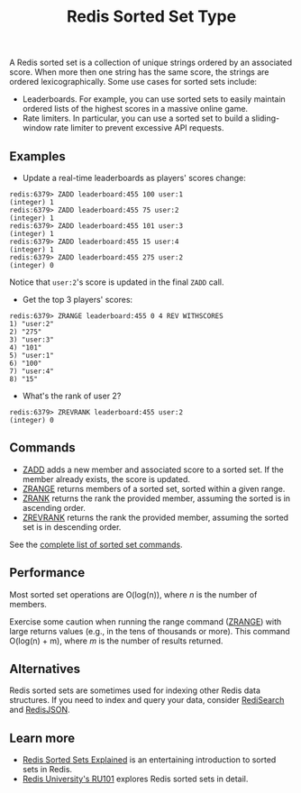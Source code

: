 ﻿---
title: "Redis Sorted Set Type"
linkTitle: "Sorted sets"
weight: 5
description: >
    Introduction to the Redis Sorted Set data type
---

A Redis sorted set is a collection of unique strings ordered by an associated score. When more then one string has the same score, the strings are ordered lexicographically. Some use cases for sorted sets include:

* Leaderboards. For example, you can use sorted sets to easily maintain  ordered lists of the highest scores in a massive online game.
* Rate limiters. In particular, you can use a sorted set to build a sliding-window rate limiter to prevent excessive API requests.

## Examples

* Update a real-time leaderboards as players' scores change:
```
redis:6379> ZADD leaderboard:455 100 user:1
(integer) 1
redis:6379> ZADD leaderboard:455 75 user:2
(integer) 1
redis:6379> ZADD leaderboard:455 101 user:3
(integer) 1
redis:6379> ZADD leaderboard:455 15 user:4
(integer) 1
redis:6379> ZADD leaderboard:455 275 user:2
(integer) 0
```

Notice that `user:2`'s score is updated in the final `ZADD` call.

* Get the top 3 players' scores:
```
redis:6379> ZRANGE leaderboard:455 0 4 REV WITHSCORES
1) "user:2"
2) "275"
3) "user:3"
4) "101"
5) "user:1"
6) "100"
7) "user:4"
8) "15"
```

* What's the rank of user 2?
```
redis:6379> ZREVRANK leaderboard:455 user:2
(integer) 0
```

## Commands

* [ZADD](/commands/zadd) adds a new member and associated score to a sorted set. If the member already exists, the score is updated.
* [ZRANGE](/commands/zrange) returns members of a sorted set, sorted within a given range.
* [ZRANK](/commands/zrank) returns the rank the provided member, assuming the sorted is in ascending order.
* [ZREVRANK](/commands/zrank) returns the rank the provided member, assuming the sorted set is in descending order.
 
See the [complete list of sorted set commands](https://redis.io/commands/?group=sorted-set).

## Performance

Most sorted set operations are O(log(n)), where _n_ is the number of members.

Exercise some caution when running the range command ([ZRANGE](/commands/zrange)) with large returns values (e.g., in the tens of thousands or more). This command O(log(n) + m), where _m_ is the number of results returned. 

## Alternatives

Redis sorted sets are sometimes used for indexing other Redis data structures. If you need to index and query your data, consider [RediSearch](/docs/stack/search) and [RedisJSON](/docs/stack/json).

## Learn more

* [Redis Sorted Sets Explained](https://www.youtube.com/watch?v=MUKlxdBQZ7g) is an entertaining introduction to sorted sets in Redis.
* [Redis University's RU101](https://university.redis.com/courses/ru101/) explores Redis sorted sets in detail.
